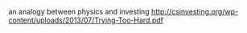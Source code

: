 an analogy between physics and investing
http://csinvesting.org/wp-content/uploads/2013/07/Trying-Too-Hard.pdf
